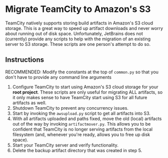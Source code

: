 Migrate TeamCity to Amazon's S3
===============================

TeamCity natively supports storing build artifacts in Amazon's S3 cloud storage. This is a great way to speed up 
artifact downloads and never worry about running out of disk space. Unfortunately, JetBrains does not (currently) 
provide any scripts to help with the migration of an existing server to S3 storage. These scripts are one person's 
attempt to do so.

Instructions
------------

RECOMMENDED: Modify the constants at the top of `common.py` so that you don't have to provide any command line arguments

1. Configure TeamCity to start using Amazon's S3 cloud storage for your **root project**. These scripts are only 
   useful for migrating ALL artifacts, so it only makes sense to have TeamCity start using S3 for all future artifacts 
   as well. 
2. Shutdown TeamCity to prevent any concurrency issues.
3. Start by invoking the `awsupload.py` script to get all artifacts into S3.
4. With all artifacts uploaded and paths fixed, move the old (local) artifacts out of the way by invoking 
   `artifactmover.py`. This allows you to be confident that TeamCity is no longer serving artifacts from the local 
   filesystem (and, whenever you're ready, allows you to free up disk space).
5. Start your TeamCity server and verify functionality.
6. Delete the backup artifact directory that was created in step 5.
